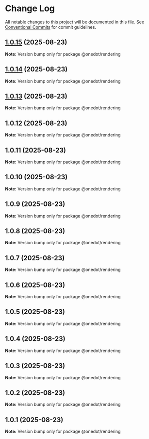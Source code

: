 # Change Log

All notable changes to this project will be documented in this file.
See [Conventional Commits](https://conventionalcommits.org) for commit guidelines.

## [1.0.15](https://github.com/onedot-js/onedot-js/compare/@onedot/rendering@1.0.14...@onedot/rendering@1.0.15) (2025-08-23)

**Note:** Version bump only for package @onedot/rendering

## [1.0.14](https://github.com/onedot-js/onedot-js/compare/@onedot/rendering@1.0.13...@onedot/rendering@1.0.14) (2025-08-23)

**Note:** Version bump only for package @onedot/rendering

## [1.0.13](https://github.com/onedot-js/onedot-js/compare/@onedot/rendering@1.0.12...@onedot/rendering@1.0.13) (2025-08-23)

**Note:** Version bump only for package @onedot/rendering

## 1.0.12 (2025-08-23)

**Note:** Version bump only for package @onedot/rendering

## 1.0.11 (2025-08-23)

**Note:** Version bump only for package @onedot/rendering

## 1.0.10 (2025-08-23)

**Note:** Version bump only for package @onedot/rendering

## 1.0.9 (2025-08-23)

**Note:** Version bump only for package @onedot/rendering

## 1.0.8 (2025-08-23)

**Note:** Version bump only for package @onedot/rendering

## 1.0.7 (2025-08-23)

**Note:** Version bump only for package @onedot/rendering

## 1.0.6 (2025-08-23)

**Note:** Version bump only for package @onedot/rendering

## 1.0.5 (2025-08-23)

**Note:** Version bump only for package @onedot/rendering

## 1.0.4 (2025-08-23)

**Note:** Version bump only for package @onedot/rendering

## 1.0.3 (2025-08-23)

**Note:** Version bump only for package @onedot/rendering

## 1.0.2 (2025-08-23)

**Note:** Version bump only for package @onedot/rendering

## 1.0.1 (2025-08-23)

**Note:** Version bump only for package @onedot/rendering
